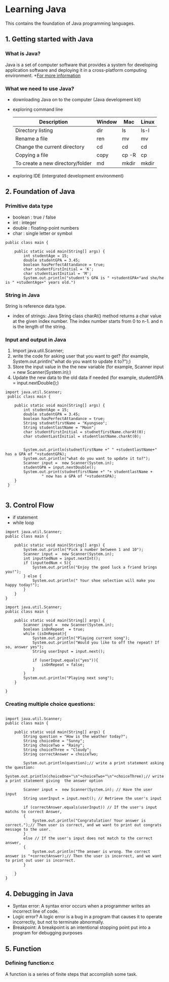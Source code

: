 # Learning Java

This contains the foundation of Java programming languages.

## 1. Getting started with Java

### What is Java? 
Java is a set of computer software that provides a system for developing application software and deploying it in a cross-platform computing environment. 
+[For more information](https://en.wikipedia.org/wiki/Java_(software_platform)) 


### What we need to use Java?
 - downloading Java on to the computer (Java development kit)
 - exploring command line 

    |   Description | Window      | Mac     | Linux     |
    | ------------- | ------------- | -------- |-------- |
    | Directory listing|dir |ls |ls-l|
    | Rename a file| ren| mv |mv|
    |Change the current directory|cd|cd|cd|
    |Copying a file|copy|cp -R|cp|
    |To create a new directory/folder|md|mkdir|mkdir|
    
  - exploring IDE (intergrated development environment)
 
 ## 2. Foundation of Java
 
 ### Primitive data type
  *  boolean : true / false
  *  int : integer
  *  double : floating-point numbers
  *  char : single letter or symbol


```
public class main {

    public static void main(String[] args) {
        int studentAge = 15;
        double studentGPA = 3.45;
        boolean hasPerfectAttandance = true;
        char studentFirstInitial = 'K';
        char studentLastInitial = 'M';
        System.out.println("student's GPA is " +studentGPA+"and she/he is " +studentAge+" years old.")
```
 
 ### String in Java
  String is reference data type.
 * index of strings:   Java String class charAt() method returns a char value at the given index number. The index number starts from 0 to n-1. and n is the length of the string. 

### Input and output in Java 
1. Import java.util.Scanner;
2. write the code for asking user that you want to get? (for example, System.out.println("what do you want to update it to?");)
3. Store the input value in the the new variable  (for example, Scanner input =  new Scanner(System.in);)
4. Update the new data to the old data if needed (for example, studentGPA = input.nextDouble();)

```
import java.util.Scanner;
 public class main {

    public static void main(String[] args) {
        int studentAge = 15;
        double studentGPA = 3.45;
        boolean hasPerfectAttandance = true;
        String studnetfirstName = "Kyungseo";
        String studentlastName = "Moon";
        char studentFirstInitial = studnetfirstName.charAt(0);
        char studentLastInitial = studentlastName.charAt(0);


        System.out.println(studnetfirstName +" " +studentlastName+" has a GPA of "+studentGPA);
        System.out.println("what do you want to update it to?");
        Scanner input =  new Scanner(System.in);
        studentGPA = input.nextDouble();
        System.out.print(studnetfirstName +" "+ studentlastName +
                " now has a GPA of "+studentGPA);
    }
 }
  
 ```
 
## 3. Control Flow
 
 * if statement
 * while loop

```
import java.util.Scanner;
public class main {

    public static void main(String[] args) {
        System.out.println("Pick a number between 1 and 10");
        Scanner input =  new Scanner(System.in);
        int inputtedNum = input.nextInt();
        if (inputtedNum < 5){
            System.out.println("Enjoy the good luck a friend brings you!");
        } else {
            System.out.println(" Your shoe selection will make you happy today!");
        }
    }
}
```

```
import java.util.Scanner;
public class main {

    public static void main(String[] args) {
        Scanner input =  new Scanner(System.in);
        boolean isOnRepeat  = true;
        while (isOnRepeat){
            System.out.println("Playing current song");
            System.out.println("Would you like to off the repeat? If so, answer yes");
            String userInput = input.next();

            if (userInput.equals("yes")){
                isOnRepeat = false;
            }
        }
        System.out.println("Playing next song");
    }

}

```

### Creating multiple choice questions:
```

import java.util.Scanner;
public class main {

    public static void main(String[] args) {
        String question = "How is the weather today?";
        String choiceOne = "Sunny";
        String choiceTwo = "Rainy";
        String choiceThree = "Cloudy";
        String correctAnswer = choiceTwo;

        System.out.println(question);// write a print statement asking the question:
        System.out.println(choiceOne+"\n"+choiceTwo+"\n"+choiceThree);// write a print statement giving  the answer option

        Scanner input =  new Scanner(System.in); // Have the user input
        String userInput = input.next(); // Retrieve the user's input

        if (correctAnswer.equals(userInput)) // If the user's input matchs to correct Answer,
        {
            System.out.println("Congratulation! Your answer is correct.");// Then user is correct, and we want to print out congrats message to the user.
        }
        else // If the user's input does not match to the correct answer,
        {
            System.out.println("The answer is wrong. The correct answer is "+correctAnswer);// Then the user is incorrect, and we want to print out user is incorrect.
        }

    }
}

```
## 4. Debugging in Java

* Syntax error:
  A syntax error occurs when a programmer writes an incorrect line of code.
* Logic error?
  A logic error is a bug in a program that causes it to operate incorrectly, but not to terminate abnormally.
* Breakpoint:
  A breakpoint is an intentional stopping point put into a program for debugging purposes


## 5. Function

### Defining function:c
A function is a series of finite steps that accomplish some task.
